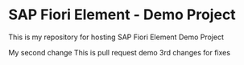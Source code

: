 # SAP Fiori Element - Demo Project

This is my repository for hosting SAP Fiori Element Demo Project

My second change
This is pull request demo
3rd changes for fixes 